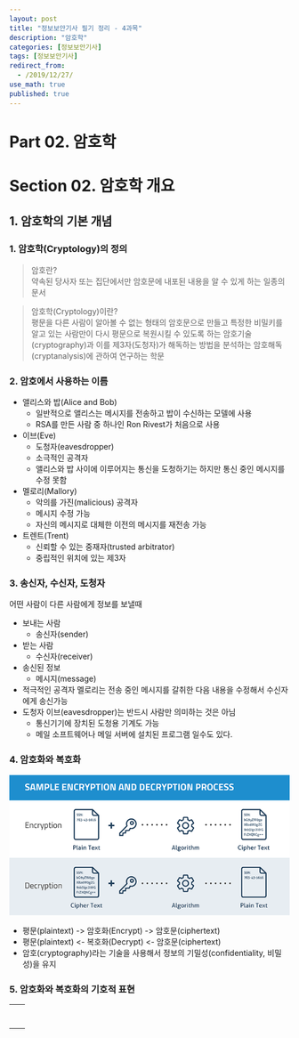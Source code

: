 ```yaml
---
layout: post
title: "정보보안기사 필기 정리 - 4과목"
description: "암호학"
categories: [정보보안기사]
tags: [정보보안기사]
redirect_from:
  - /2019/12/27/
use_math: true
published: true
---
```


# Part 02. 암호학

# Section 02. 암호학 개요

## 1. 암호학의 기본 개념

### 1. 암호학(Cryptology)의 정의

> 암호란?<br>
> 약속된 당사자 또는 집단에서만 암호문에 내포된 내용을 알 수 있게 하는 일종의 문서

> 암호학(Cryptology)이란?<br>
> 평문을 다른 사람이 알아볼 수 없는 형태의 암호문으로 만들고
> 특정한 비밀키를 알고 있는 사람만이 다시 평문으로 복원시킬 수 있도록 하는 암호기술(cryptography)과
> 이를 제3자(도청자)가 해독하는 방법을 분석하는 암호해독(cryptanalysis)에 관하여 연구하는 학문

### 2. 암호에서 사용하는 이름

- 앨리스와 밥(Alice and Bob)
  - 일반적으로 앨리스는 메시지를 전송하고 밥이 수신하는 모델에 사용
  - RSA를 만든 사람 중 하나인 Ron Rivest가 처음으로 사용
- 이브(Eve)
  - 도청자(eavesdropper)
  - 소극적인 공격자
  - 앨리스와 밥 사이에 이루어지는 통신을 도청하기는 하지만 통신 중인 메시지를 수정 못함
- 멜로리(Mallory)
  - 악의를 가진(malicious) 공격자
  - 메시지 수정 가능
  - 자신의 메시지로 대체한 이전의 메시지를 재전송 가능
- 트렌트(Trent)
  - 신뢰할 수 있는 중재자(trusted arbitrator)
  - 중립적인 위치에 있는 제3자

### 3. 송신자, 수신자, 도청자

어떤 사람이 다른 사람에게 정보를 보낼때

- 보내는 사람
  - 송신자(sender)
- 받는 사람
  - 수신자(receiver)
- 송신된 정보
  - 메시지(message)
- 적극적인 공격자 멜로리는 전송 중인 메시지를 갈취한 다음 내용을 수정해서 수신자에게 송신가능
- 도청자 이브(eavesdropper)는 반드시 사람만 의미하는 것은 아님
  - 통신기기에 장치된 도청용 기계도 가능
  - 메일 소프트웨어나 메일 서버에 설치된 프로그램 일수도 있다.

### 4. 암호화와 복호화

<img src="/assets/images/posts/2019-12-27-information-security-4/In_Page_Encryption_Decryption_Diagram_700.png">

- 평문(plaintext) -> 암호화(Encrypt) -> 암호문(ciphertext)
- 평문(plaintext) <- 복호화(Decrypt) <- 암호문(ciphertext)
- 암호(cryptography)라는 기술을 사용해서 정보의 기밀성(confidentiality, 비밀성)을 유지

### 5. 암호화와 복호화의 기호적 표현

|     |     |
| :-: | :-: |
|     |     |
|     |     |
|     |     |
|     |     |
|     |     |
|     |     |
|     |     |
|     |     |
